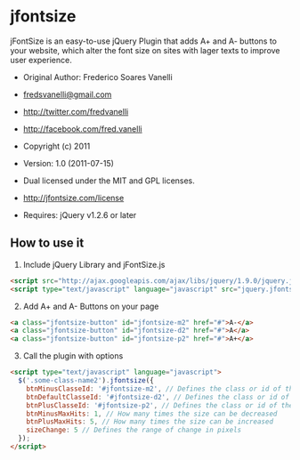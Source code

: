 jfontsize
=========

jFontSize is an easy-to-use jQuery Plugin that adds A+ and A- buttons to your website, which alter the font size on sites with lager texts to improve user experience.

* Original Author: Frederico Soares Vanelli
* fredsvanelli@gmail.com
* http://twitter.com/fredvanelli
* http://facebook.com/fred.vanelli

* Copyright (c) 2011
* Version: 1.0 (2011-07-15)
* Dual licensed under the MIT and GPL licenses.
* http://jfontsize.com/license
* Requires: jQuery v1.2.6 or later
  
How to use it
-------------

1. Include jQuery Library and jFontSize.js
```html
<script src="http://ajax.googleapis.com/ajax/libs/jquery/1.9.0/jquery.js"></script>
<script type="text/javascript" language="javascript" src="jquery.jfontsize-1.0.js"></script>
```

2. Add A+ and A- Buttons on your page
```html        
<a class="jfontsize-button" id="jfontsize-m2" href="#">A-</a>
<a class="jfontsize-button" id="jfontsize-d2" href="#">A</a>
<a class="jfontsize-button" id="jfontsize-p2" href="#">A+</a>
```

3. Call the plugin with options
```html        
<script type="text/javascript" language="javascript">
  $('.some-class-name2').jfontsize({
    btnMinusClasseId: '#jfontsize-m2', // Defines the class or id of the decrease button
    btnDefaultClasseId: '#jfontsize-d2', // Defines the class or id of default size button
    btnPlusClasseId: '#jfontsize-p2', // Defines the class or id of the increase button
    btnMinusMaxHits: 1, // How many times the size can be decreased
    btnPlusMaxHits: 5, // How many times the size can be increased
    sizeChange: 5 // Defines the range of change in pixels
  });
</script> 
```